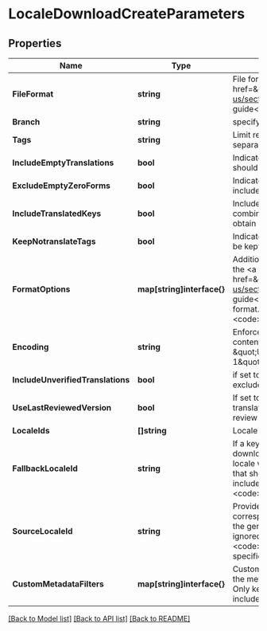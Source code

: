 # LocaleDownloadCreateParameters

## Properties

Name | Type | Description | Notes
------------ | ------------- | ------------- | -------------
**FileFormat** | **string** | File format name. See the &lt;a href&#x3D;\&quot;https://support.phrase.com/hc/en-us/sections/6111343326364\&quot;&gt;format guide&lt;/a&gt; for all supported file formats. | 
**Branch** | **string** | specify the branch to use | [optional] 
**Tags** | **string** | Limit results to keys tagged with a list of comma separated tag names. | [optional] 
**IncludeEmptyTranslations** | **bool** | Indicates whether keys without translations should be included in the output as well. | [optional] 
**ExcludeEmptyZeroForms** | **bool** | Indicates whether zero forms should be included when empty in pluralized keys. | [optional] 
**IncludeTranslatedKeys** | **bool** | Include translated keys in the locale file. Use in combination with include_empty_translations to obtain only untranslated keys. | [optional] 
**KeepNotranslateTags** | **bool** | Indicates whether [NOTRANSLATE] tags should be kept. | [optional] 
**FormatOptions** | **map[string]interface{}** | Additional formatting and render options. See the &lt;a href&#x3D;\&quot;https://support.phrase.com/hc/en-us/sections/6111343326364\&quot;&gt;format guide&lt;/a&gt; for a list of options available for each format. Specify format options like this: &lt;code&gt;...&amp;format_options[foo]&#x3D;bar&lt;/code&gt; | [optional] 
**Encoding** | **string** | Enforces a specific encoding on the file contents. Valid options are \&quot;UTF-8\&quot;, \&quot;UTF-16\&quot; and \&quot;ISO-8859-1\&quot;. | [optional] 
**IncludeUnverifiedTranslations** | **bool** | if set to false unverified translations are excluded | [optional] 
**UseLastReviewedVersion** | **bool** | If set to true the last reviewed version of a translation is used. This is only available if the review workflow is enabled for the project. | [optional] 
**LocaleIds** | **[]string** | Locale IDs or locale names | [optional] 
**FallbackLocaleId** | **string** | If a key has no translation in the locale being downloaded the translation in the fallback locale will be used. Provide the ID of the locale that should be used as the fallback. Requires include_empty_translations to be set to &lt;code&gt;true&lt;/code&gt;. | [optional] 
**SourceLocaleId** | **string** | Provides the source language of a corresponding job as the source language of the generated locale file. This parameter will be ignored unless used in combination with a &lt;code&gt;tag&lt;/code&gt; parameter indicating a specific job. | [optional] 
**CustomMetadataFilters** | **map[string]interface{}** | Custom metadata filters. Provide the name of the metadata field and the value to filter by. Only keys with matching metadata will be included in the download.  | [optional] 

[[Back to Model list]](../README.md#documentation-for-models) [[Back to API list]](../README.md#documentation-for-api-endpoints) [[Back to README]](../README.md)



